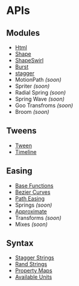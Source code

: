 # APIs

## Modules
- [Html](html.md)
- [Shape](shape.md)
- [ShapeSwirl](shape-swirl.md)
- [Burst](burst.md)
- [stagger](stagger.md)
- MotionPath *(soon)*
- Spriter *(soon)*
- Radial Spring *(soon)*
- Spring Wave *(soon)*
- Goo Transfroms *(soon)*
- Broom *(soon)*

## Tweens
- [Tween](./tweens/tween.md)
- [Timeline](./tweens/timeline.md)

## Easing
- [Base Functions](./easing/base-functions.md)
- [Bezier Curves](./easing/bezier-curves.md)
- [Path Easing](./easing/path-easing.md)
- Springs *(soon)*
- [Approximate](./easing/approximate.md)
- Transforms *(soon)*
- Mixes *(soon)*

## Syntax
- [Stagger Strings](./syntax/stagger.md)
- [Rand Strings](./syntax/rand.md)
- [Property Maps](./syntax/property-maps.md)
- [Available Units](./syntax/units.md)
